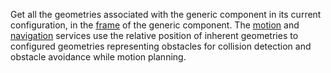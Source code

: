 Get all the geometries associated with the generic component in its current configuration, in the [frame](/machine/services/frame-system/) of the generic component.
The [motion](/machine/services/motion/) and [navigation](/machine/services/navigation/) services use the relative position of inherent geometries to configured geometries representing obstacles for collision detection and obstacle avoidance while motion planning.
